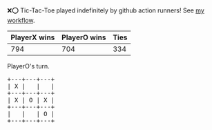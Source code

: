 :x::o: Tic-Tac-Toe played indefinitely by github action runners! See [my workflow](.github/workflows/play.yaml).

|PlayerX wins|PlayerO wins|Ties|
|-|-|-|
|794|704|334|

PlayerO's turn.

<pre>
+---+---+---+
| X |   |   |
+---+---+---+
| X | O | X |
+---+---+---+
|   |   | O |
+---+---+---+
</pre>
